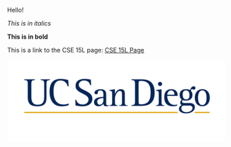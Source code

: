 Hello!

*This is in italics*

**This is in bold**

This is a link to the CSE 15L page: [CSE 15L Page](https://ucsd-cse15l-w22.github.io/)

![Image](ucsd-logo-1.jpeg)

